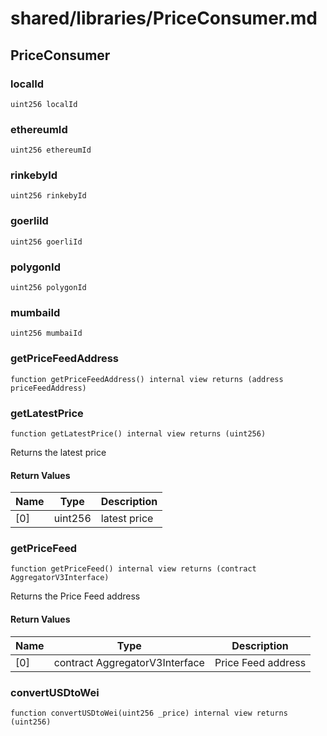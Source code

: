 # shared/libraries/PriceConsumer.md

## PriceConsumer

### localId

```solidity
uint256 localId
```

### ethereumId

```solidity
uint256 ethereumId
```

### rinkebyId

```solidity
uint256 rinkebyId
```

### goerliId

```solidity
uint256 goerliId
```

### polygonId

```solidity
uint256 polygonId
```

### mumbaiId

```solidity
uint256 mumbaiId
```

### getPriceFeedAddress

```solidity
function getPriceFeedAddress() internal view returns (address priceFeedAddress)
```

### getLatestPrice

```solidity
function getLatestPrice() internal view returns (uint256)
```

Returns the latest price

#### Return Values

| Name | Type | Description |
| ---- | ---- | ----------- |
| [0] | uint256 | latest price |

### getPriceFeed

```solidity
function getPriceFeed() internal view returns (contract AggregatorV3Interface)
```

Returns the Price Feed address

#### Return Values

| Name | Type | Description |
| ---- | ---- | ----------- |
| [0] | contract AggregatorV3Interface | Price Feed address |

### convertUSDtoWei

```solidity
function convertUSDtoWei(uint256 _price) internal view returns (uint256)
```


